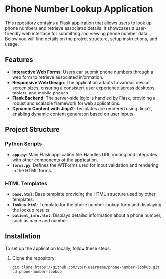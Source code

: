 # Phone Number Lookup Application

This repository contains a Flask application that allows users to look up phone numbers and retrieve associated details. It showcases a user-friendly web interface for submitting and viewing phone number data. Below you will find details on the project structure, setup instructions, and usage.

## Features

- **Interactive Web Forms**: Users can submit phone numbers through a web form to retrieve associated information.
- **Responsive Web Design**: The application adapts to various device screen sizes, ensuring a consistent user experience across desktops, tablets, and mobile phones.
- **Flask Backend**: The server-side logic is handled by Flask, providing a robust and scalable framework for web applications.
- **Dynamic Content with Jinja2**: Templates are rendered using Jinja2, enabling dynamic content generation based on user inputs.

## Project Structure

### Python Scripts

- **`app.py`**: Main Flask application file. Handles URL routing and integrates with other components of the application.
- **`forms.py`**: Defines the WTForms used for input validation and rendering in the HTML forms.

### HTML Templates

- **`base.html`**: Base template providing the HTML structure used by other templates.
- **`lookup.html`**: Template for the phone number lookup form and displaying the lookup results.
- **`patient_info.html`**: Displays detailed information about a phone number, such as name and number.

## Installation

To set up the application locally, follow these steps:

1. Clone the repository:
   ```bash
   git clone https://github.com/your-username/phone-number-lookup.git
   cd phone-number-lookup
